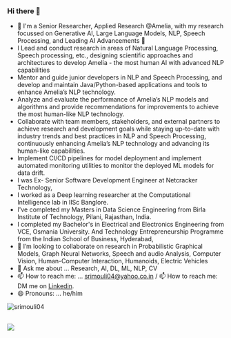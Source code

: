 ### Hi there 👋

- 🔬 I'm a Senior Researcher, Applied Research @Amelia, with my research focussed on Generative AI, Large Language Models, NLP, Speech Processing, and Leading AI Advancements 🚀
- I Lead and conduct research in areas of Natural Language Processing, Speech processing, etc., designing scientific approaches and architectures to develop Amelia - the most human AI with advanced NLP capabilities
- Mentor and guide junior developers in NLP and Speech Processing, and develop and maintain Java/Python-based applications and tools to enhance Amelia’s NLP technology.
- Analyze and evaluate the performance of Amelia’s NLP models and algorithms and provide recommendations for improvements to achieve the most human-like NLP technology.
- Collaborate with team members, stakeholders, and external partners to achieve research and development goals while staying up-to-date with industry trends and best practices in NLP and Speech Processing, continuously enhancing Amelia’s NLP technology and advancing its human-like capabilities.
- Implement CI/CD pipelines for model deployment and implement automated monitoring utilities to monitor the deployed ML models for data drift.
- I was Ex- Senior Software Development Engineer at Netcracker Technology, 
- I worked as a Deep learning researcher at the Computational Intelligence lab in IISc Banglore. 
- I've completed my Masters in Data Science Engineering from Birla Institute of Technology, Pilani, Rajasthan, India.
- I completed my Bachelor's in Electrical and Electronics Engineering from VCE, Osmania University. And Technology Entrepreneurship Programme  from the Indian School of Business, Hyderabad,
- 👯 I’m looking to collaborate on research in Probabilistic Graphical Models, Graph Neural Networks, Speech and audio Analysis, Computer Vision, Human-Computer Interaction, Humanoids, Electric Vehicles 
- 💬 Ask me about ... Research, AI, DL, ML, NLP, CV
- 📫 How to reach me: ... srimouli04@yahoo.co.in / 📫 How to reach me: DM me on [Linkedin](https://www.linkedin.com/in/srimouli/).
- 😄 Pronouns: ... he/him

<p align="left"> <img src="https://komarev.com/ghpvc/?username=srimouli04&label=Profileviews&color=0e75b6&style=flat" alt="srimouli04" /> </p>

<br />
<img align="center" src="https://github-readme-stats.vercel.app/api/top-langs/?username=srimouli04&layout=compact&hide=tsql&show_icons=true" />
<br />
